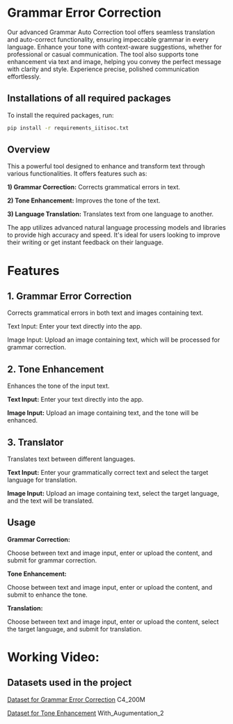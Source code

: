 
# Grammar Error Correction 

Our advanced Grammar Auto Correction tool offers seamless translation and auto-correct functionality, ensuring impeccable grammar in every language. Enhance your tone with context-aware suggestions, whether for professional or casual communication. The tool also supports tone enhancement via text and image, helping you convey the perfect message with clarity and style. Experience precise, polished communication effortlessly.

## Installations of all required packages

To install the required packages, run:

```bash
pip install -r requirements_iitisoc.txt
```

## Overview
This a powerful tool designed to enhance and transform text through various functionalities. It offers features such as:

**1) Grammar Correction:** Corrects grammatical errors in text.

**2) Tone Enhancement:** Improves the tone of the text.

**3) Language Translation:** Translates text from one language to another.

The app utilizes advanced natural language processing models and libraries to provide high accuracy and speed. It's ideal for users looking to improve their writing or get instant feedback on their language.

# Features
## 1. Grammar Error Correction
Corrects grammatical errors in both text and images containing text.

Text Input: Enter your text directly into the app.

Image Input: Upload an image containing text, which will be processed for grammar correction.

## 2. Tone Enhancement
Enhances the tone of the input text. 

**Text Input:** Enter your text directly into the app.

**Image Input:** Upload an image containing text, and the tone will be enhanced.

## 3. Translator
Translates text between different languages.

**Text Input:** Enter your grammatically correct text and select the target language for translation.

**Image Input:** Upload an image containing text, select the target language, and the text will be translated.

## Usage
**Grammar Correction:** 

Choose between text and image input, enter or upload the content, and submit for grammar correction.

**Tone Enhancement:**

 Choose between text and image input, enter or upload the content, and submit to enhance the tone.

**Translation:** 

Choose between text and image input, enter or upload the content, select the target language, and submit for translation.

# Working Video:


## Datasets used in the project


[Dataset for Grammar Error Correction](https://www.kaggle.com/datasets/dariocioni/c4200m)
C4_200M     

[Dataset for Tone Enhancement](https://github.com/sourav3366/sentence-correction-using-deep-learning-techniques/blob/main/en2cn-2k.en2nen2cn )
With_Augumentation_2
